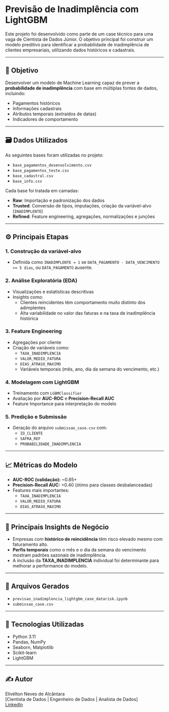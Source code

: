 # Previsão de Inadimplência com LightGBM

Este projeto foi desenvolvido como parte de um case técnico para uma vaga de Cientista de Dados Júnior. O objetivo principal foi construir um modelo preditivo para identificar a probabilidade de inadimplência de clientes empresariais, utilizando dados históricos e cadastrais.

---

## 📌 Objetivo

Desenvolver um modelo de Machine Learning capaz de prever a **probabilidade de inadimplência** com base em múltiplas fontes de dados, incluindo:

- Pagamentos históricos
- Informações cadastrais
- Atributos temporais (extraídos de datas)
- Indicadores de comportamento

---

## 🗃️ Dados Utilizados

As seguintes bases foram utilizadas no projeto:

- `base_pagamentos_desenvolvimento.csv`
- `base_pagamentos_teste.csv`
- `base_cadastral.csv`
- `base_info.csv`

Cada base foi tratada em camadas:
- **Raw**: Importação e padronização dos dados
- **Trusted**: Conversão de tipos, imputações, criação da variável-alvo (`INADIMPLENTE`)
- **Refined**: Feature engineering, agregações, normalizações e junções

---

## ⚙️ Principais Etapas

### 1. Construção da variável-alvo
- Definida como `INADIMPLENTE = 1` se `DATA_PAGAMENTO - DATA_VENCIMENTO >= 5 dias`, ou `DATA_PAGAMENTO` ausente.

### 2. Análise Exploratória (EDA)
- Visualizações e estatísticas descritivas
- Insights como:
  - Clientes reincidentes têm comportamento muito distinto dos adimplentes
  - Alta variabilidade no valor das faturas e na taxa de inadimplência histórica

### 3. Feature Engineering
- Agregações por cliente
- Criação de variáveis como:
  - `TAXA_INADIMPLENCIA`
  - `VALOR_MEDIO_FATURA`
  - `DIAS_ATRASO_MAXIMO`
  - Variáveis temporais (mês, ano, dia da semana do vencimento, etc.)

### 4. Modelagem com LightGBM
- Treinamento com `LGBMClassifier`
- Avaliação por **AUC-ROC** e **Precision-Recall AUC**
- Feature Importance para interpretação do modelo

### 5. Predição e Submissão
- Geração do arquivo `submissao_case.csv` com:
  - `ID_CLIENTE`
  - `SAFRA_REF`
  - `PROBABILIDADE_INADIMPLENCIA`

---

## 📈 Métricas do Modelo

- **AUC-ROC (validação):** ~0.85+
- **Precision-Recall AUC:** >0.40 (ótimo para classes desbalanceadas)
- Features mais importantes:
  - `TAXA_INADIMPLENCIA`
  - `VALOR_MEDIO_FATURA`
  - `DIAS_ATRASO_MAXIMO`

---

## 🧠 Principais Insights de Negócio

- Empresas com **histórico de reincidência** têm risco elevado mesmo com faturamento alto.
- **Perfis temporais** como o mês e o dia da semana do vencimento mostram padrões sazonais de inadimplência.
- A inclusão da **TAXA_INADIMPLENCIA** individual foi determinante para melhorar a performance do modelo.

---

## 📎 Arquivos Gerados

- `previsao_inadimplencia_lightgbm_case_datarisk.ipynb`
- `submissao_case.csv`

---

## 🚀 Tecnologias Utilizadas

- Python 3.11
- Pandas, NumPy
- Seaborn, Matplotlib
- Scikit-learn
- LightGBM

---

## ✍️ Autor

Elivélton Neves de Alcântara  
[Cientista de Dados | Engenheiro de Dados | Analista de Dados]  
[LinkedIn](https://www.linkedin.com/in/elivelton-neves-de-alc%C3%A2ntara-ab2192212/)
